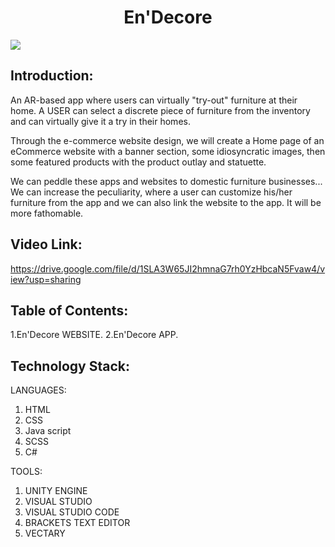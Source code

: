 <h1 align="center">En'Decore</h1>
<p align="center">
  
  </p>

<img src="https://images.unsplash.com/photo-1554995207-c18c203602cb?ixid=MnwxMjA3fDB8MHxzZWFyY2h8MTJ8fGRlc2lnbnxlbnwwfHwwfHw%3D&ixlib=rb-1.2.1&auto=format&fit=crop&w=500&q=60"/>
 </p>
 
## Introduction:

An AR-based app where users can virtually "try-out" furniture at their home. A USER can select a discrete piece of furniture from the inventory and can virtually give it a try in their homes.

Through the e-commerce website design, we will create a Home page of an eCommerce website with a banner section, some idiosyncratic images, then some featured products with the product outlay and statuette.

We can peddle these apps and websites to domestic furniture businesses...
We can increase the peculiarity, where a user can customize his/her furniture from the app and we can also link the website to the app. It will be more fathomable.


## Video Link:

  <a href="https://drive.google.com/file/d/1SLA3W65JI2hmnaG7rh0YzHbcaN5Fvaw4/view?usp=sharing"> https://drive.google.com/file/d/1SLA3W65JI2hmnaG7rh0YzHbcaN5Fvaw4/view?usp=sharing </a>
  
## Table of Contents:

1.En'Decore WEBSITE.
2.En'Decore APP.

## Technology Stack:

LANGUAGES:                                        

  1) HTML                                            
  2) CSS                                              
  3) Java script                                      
  4) SCSS                                             
  5) C#                                               

TOOLS:

 1) UNITY ENGINE
 2) VISUAL STUDIO 
 3) VISUAL STUDIO CODE
 4) BRACKETS TEXT EDITOR
 5) VECTARY
